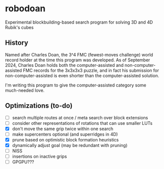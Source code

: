 # robodoan

Experimental blockbuilding-based search program for solving 3D and 4D Rubik's cubes

## History

Named after Charles Doan, the 3^4 FMC (fewest-moves challenge) world record holder at the time this program was developed. As of September 2024, Charles Doan holds both the computer-assisted and non-computer-assisted FMC records for the 3x3x3x3 puzzle, and in fact his submission for non-computer-assisted is even shorter than the computer-assisted solution.

I'm writing this program to give the computer-assisted category some much-needed love.

## Optimizations (to-do)

- [ ] search multiple routes at once / meta search over block extensions
- [ ] consider other representations of rotations that can use smaller LUTs
- [x] don't move the same grip twice within one search
- [ ] make supercenters optional (and superridges in 4D)
- [x] prune based on optimistic block formation heuristics
- [x] dynamically adjust goal (may be redundant with pruning)
- [ ] NISS
- [ ] insertions on inactive grips
- [ ] GPGPU???
